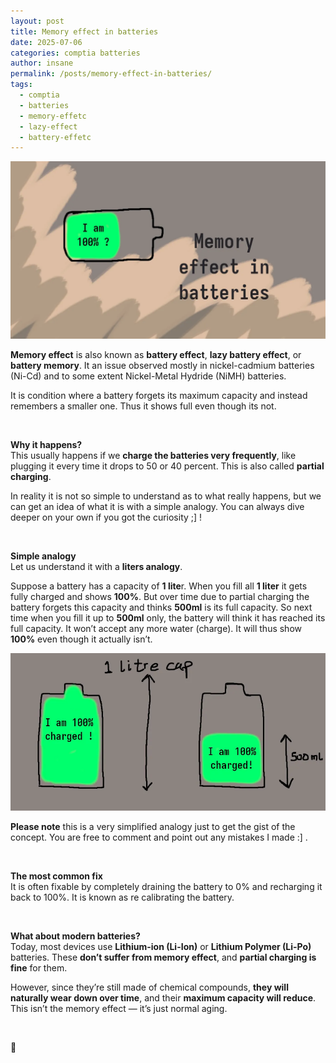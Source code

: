```yaml
---
layout: post
title: Memory effect in batteries
date: 2025-07-06
categories: comptia batteries
author: insane
permalink: /posts/memory-effect-in-batteries/
tags:
  - comptia
  - batteries
  - memory-effetc
  - lazy-effect
  - battery-effetc
---
```


![Thumbnail for the post](/assets/memory-effect-in-batteries/thumbnail.webp)

**Memory effect** is also known as **battery effect**, **lazy battery effect**, or **battery memory**. It an issue observed mostly in nickel-cadmium batteries (Ni-Cd) and to some extent Nickel-Metal Hydride (NiMH) batteries.  
  
It is condition where a battery forgets its maximum capacity and instead remembers a smaller one. Thus it shows full even though its not.

<br>

**Why it happens?**  
This usually happens if we **charge the batteries very frequently**, like plugging it every time it drops to 50 or 40 percent. This is also called **partial charging**.  
  
In reality it is not so simple to understand as to what really happens, but we can get an idea of what it is with a simple analogy. You can always dive deeper on your own if you got the curiosity ;] !

<br>

**Simple analogy**  
Let us understand it with a **liters analogy**.  
  
Suppose a battery has a capacity of **1 lite**r. When you fill all **1 liter** it gets fully charged and shows **100%**. But over time due to partial charging the battery forgets this capacity and thinks **500ml** is its full capacity. So next time when you fill it up to **500ml** only, the battery will think it has reached its full capacity. It won’t accept any more water (charge). It will thus show **100%** even though it actually isn’t.

![Diagram illustrating my simple analogy](/assets/memory-effect-in-batteries/diagram.webp)

**Please note** this is a very simplified analogy just to get the gist of the concept. You are free to comment and point out any mistakes I made :] .  

<br>

**The most common fix**  
It is often fixable by completely draining the battery to 0% and recharging it back to 100%. It is known as re calibrating the battery.  

<br>

**What about modern batteries?**  
Today, most devices use **Lithium-ion (Li-Ion)** or **Lithium Polymer (Li-Po)** batteries. These **don’t suffer from memory effect**, and **partial charging is fine** for them.

However, since they’re still made of chemical compounds, **they will naturally wear down over time**, and their **maximum capacity will reduce**. This isn’t the memory effect — it’s just normal aging.

<br>

🦖